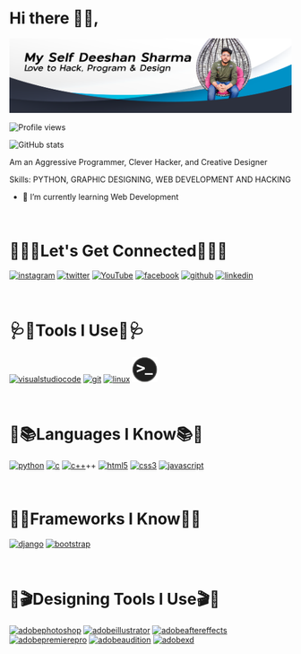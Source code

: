 
# Hi there 👋🏻, 

<img src="https://raw.githubusercontent.com/DeeshanSharma/DeeshanSharma/master/Banner.png" alt="Banner Image About Deeshan Sharma">

![Profile views](https://gpvc.arturio.dev/DeeshanSharma) 

![GitHub stats](https://github-readme-stats.vercel.app/api?username=DeeshanSharma&show_icons=true)

Am an Aggressive Programmer, Clever Hacker, and Creative Designer

Skills: PYTHON, GRAPHIC DESIGNING, WEB DEVELOPMENT AND HACKING

- 🌱 I’m currently learning Web Development 

<br />

# 🤘🏻🥳Let's Get Connected🥳🤘🏻
[<img src='https://cdn.jsdelivr.net/npm/simple-icons@3.0.1/icons/instagram.svg' alt='instagram' height='40'>](https://www.instagram.com/i_am___unknown__)
[<img src='https://cdn.jsdelivr.net/npm/simple-icons@3.0.1/icons/twitter.svg' alt='twitter' height='40'>](https://twitter.com/DeeshanSharma_)
[<img src='https://cdn.jsdelivr.net/npm/simple-icons@3.0.1/icons/youtube.svg' alt='YouTube' height='40'>](https://www.youtube.com/channel/UCOIAzotA-1iRStEJAuSxQvQ)
[<img src='https://cdn.jsdelivr.net/npm/simple-icons@3.0.1/icons/facebook.svg' alt='facebook' height='40'>](https://www.facebook.com/deeshan.sharma)
[<img src='https://cdn.jsdelivr.net/npm/simple-icons@3.0.1/icons/github.svg' alt='github' height='40'>](https://github.com/DeeshanSharma)
[<img src='https://cdn.jsdelivr.net/npm/simple-icons@3.0.1/icons/linkedin.svg' alt='linkedin' height='40'>](https://www.linkedin.com/in/deeshansharma)

<br />

# 🩺🔨Tools I Use🔨🩺
[<img src='https://cdn.jsdelivr.net/npm/simple-icons@3.0.1/icons/visualstudiocode.svg' alt='visualstudiocode' height='40'>](https://code.visualstudio.com)
[<img src='https://cdn.jsdelivr.net/npm/simple-icons@3.0.1/icons/git.svg' alt='git' height='40'>](https://git-scm.com)
[<img src='https://cdn.jsdelivr.net/npm/simple-icons@3.0.1/icons/linux.svg' alt='linux' height='40'>](https://www.kali.org)
[<img src="https://raw.githubusercontent.com/github/explore/80688e429a7d4ef2fca1e82350fe8e3517d3494d/topics/terminal/terminal.png" alt="Terminal" width="45px">](https://www.microsoft.com/en-us/p/windows-terminal/9n0dx20hk701)

<br />

# 📑📚Languages I Know📚📑
[<img src='https://cdn.jsdelivr.net/npm/simple-icons@3.0.1/icons/python.svg' alt='python' height='40'>](https://www.python.org)   [<img src='https://cdn.jsdelivr.net/npm/simple-icons@3.0.1/icons/c.svg' alt='c' height='40'>](C)  [<img src='https://cdn.jsdelivr.net/npm/simple-icons@3.0.1/icons/c.svg' alt='c++' height='40'>](C++)++   [<img src='https://cdn.jsdelivr.net/npm/simple-icons@3.0.1/icons/html5.svg' alt='html5' height='40'>](HTML)  [<img src='https://cdn.jsdelivr.net/npm/simple-icons@3.0.1/icons/css3.svg' alt='css3' height='40'>](CSS)  [<img src='https://cdn.jsdelivr.net/npm/simple-icons@3.0.1/icons/javascript.svg' alt='javascript' height='40'>](JavaScript)  

<br />

# 🔬🧩Frameworks I Know🧩🔬
[<img src='https://cdn.jsdelivr.net/npm/simple-icons@3.0.1/icons/django.svg' alt='django' height='40'>](https://www.djangoproject.com)  [<img src='https://cdn.jsdelivr.net/npm/simple-icons@3.0.1/icons/bootstrap.svg' alt='bootstrap' height='40'>](https://getbootstrap.com)  

<br />

# 📐🎬Designing Tools I Use🎬📐
[<img src='https://cdn.jsdelivr.net/npm/simple-icons@3.0.1/icons/adobephotoshop.svg' alt='adobephotoshop' height='40'>](https://www.adobe.com/in/products/photoshop.html)  [<img src='https://cdn.jsdelivr.net/npm/simple-icons@3.0.1/icons/adobeillustrator.svg' alt='adobeillustrator' height='40'>](https://www.adobe.com/in/products/illustrator.html)  [<img src='https://cdn.jsdelivr.net/npm/simple-icons@3.0.1/icons/adobeaftereffects.svg' alt='adobeaftereffects' height='40'>](https://www.adobe.com/in/products/aftereffects.html)  [<img src='https://cdn.jsdelivr.net/npm/simple-icons@3.0.1/icons/adobepremierepro.svg' alt='adobepremierepro' height='40'>](https://www.adobe.com/in/products/premiere.html)    [<img src='https://cdn.jsdelivr.net/npm/simple-icons@3.0.1/icons/adobeaudition.svg' alt='adobeaudition' height='40'>](https://www.adobe.com/in/products/audition.html)  [<img src='https://cdn.jsdelivr.net/npm/simple-icons@3.0.1/icons/adobexd.svg' alt='adobexd' height='40'>](https://www.adobe.com/in/products/xd.html)  
